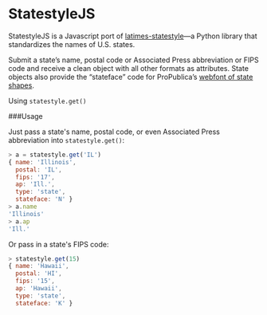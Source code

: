 StatestyleJS
=============

StatestyleJS is a Javascript port of [latimes-statestyle](https://github.com/datadesk/latimes-statestyle)—a Python library that standardizes the names of U.S. states.

Submit a state’s name, postal code or Associated Press abbreviation or FIPS code and receive a clean object with all other formats as attributes. State objects also provide the “stateface” code for ProPublica’s [webfont of state shapes](http://propublica.github.io/stateface/).

Using `statestyle.get()`

###Usage

Just pass a state's name, postal code, or even Associated Press abbreviation into `statestyle.get()`:

```Javascript
> a = statestyle.get('IL')
{ name: 'Illinois',
  postal: 'IL',
  fips: '17',
  ap: 'Ill.',
  type: 'state',
  stateface: 'N' }
> a.name
'Illinois'
> a.ap
'Ill.'
```

Or pass in a state's FIPS code:

```Javascript
> statestyle.get(15)
{ name: 'Hawaii',
  postal: 'HI',
  fips: '15',
  ap: 'Hawaii',
  type: 'state',
  stateface: 'K' }
```